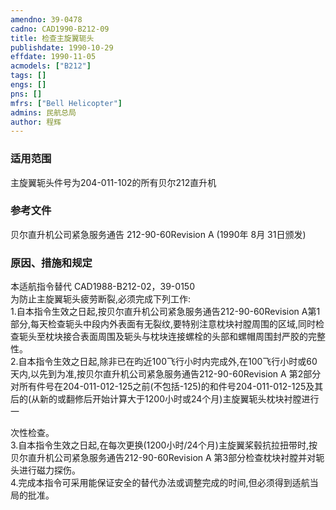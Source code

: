 ```yaml
---
amendno: 39-0478  
cadno: CAD1990-B212-09  
title: 检查主旋翼轭头  
publishdate: 1990-10-29  
effdate: 1990-11-05  
acmodels: ["B212"]  
tags: []  
engs: []  
pns: []  
mfrs: ["Bell Helicopter"]  
admins: 民航总局  
author: 程辉  
---
```

  
### 适用范围  
主旋翼轭头件号为204-011-102的所有贝尔212直升机  
  
<!--more-->  
### 参考文件  
  贝尔直升机公司紧急服务通告 212-90-60Revision A (1990年 8月 31日颁发)  
  
### 原因、措施和规定  

  本适航指令替代 CAD1988-B212-02，39-0150  
为防止主旋翼轭头疲劳断裂,必须完成下列工作:  
1.自本指令生效之日起,按贝尔直升机公司紧急服务通告212-90-60Revision A第1部分,每天检查轭头中段内外表面有无裂纹,要特别注意枕块衬膛周围的区域,同时检查轭头至枕块接合表面周围及轭头与枕块连接螺栓的头部和螺帽周围封严胶的完整性。  
  2.自本指令生效之日起,除非已在昀近100飞行小时内完成外,在100飞行小时或60天内,以先到为准,按贝尔直升机公司紧急服务通告212-90-60Revision A 第2部分对所有件号在204-011-012-125之前(不包括-125)的和件号204-011-012-125及其后的(从新的或翻修后开始计算大于1200小时或24个月)主旋翼轭头枕块衬膛进行一  
  
次性检查。  
  3.自本指令生效之日起,在每次更换(1200小时/24个月)主旋翼桨毂抗拉扭带时,按贝尔直升机公司紧急服务通告212-90-60Revision A 第3部分检查枕块衬膛并对轭头进行磁力探伤。  
  4.完成本指令可采用能保证安全的替代办法或调整完成的时间,但必须得到适航当局的批准。  
  
